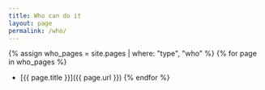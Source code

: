 ```yaml
---
title: Who can do it
layout: page
permalink: /who/
---
```


{% assign who_pages = site.pages | where: "type", "who" %}
{% for page in who_pages %}
- [{{ page.title }}]({{ page.url }})
{% endfor %}